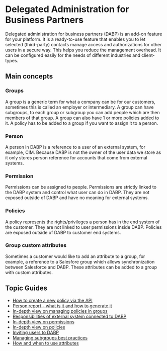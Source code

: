 # Delegated Administration for Business Partners
Delegated administration for business partners (DABP) is an add-on feature for your platform.
It is a ready-to-use feature that enables you to let selected (third-party) contacts manage access and authorizations for other users in a secure way.
This helps you reduce the management overhead. It can be configured easily for the needs of different industries and client-types.

## Main concepts

### Groups
A group is a generic term for what a company can be for our customers, sometimes this is called an employer or intermediary.
A group can have subgroups, to each group or subgroup you can add people which are then members of that group.
A group can also have 1 or more policies added to it. A policy has to be added to a group if you want to assign it to a person.

### Person
A person in DABP is a reference to a user of an external system, for example, CIM.
Because DABP is not the owner of the user data we store as it only stores person reference for accounts that come from external systems.

### Permission
Permissions can be assigned to people. Permissions are strictly linked to the DABP system and control what user can do in DABP.
They are not exposed outside of DABP and have no meaning for external systems.

### Policies
A policy represents the rights/privileges a person has in the end system of the customer. They are not linked to user permissions inside DABP.
Policies are exposed outside of DABP to customer end systems.

### Group custom attributes
Sometimes a customer would like to add an attribute to a group, for example, a reference to a Salesfore group which allows synchronization between Salesforce and DABP.
These attributes can be added to a group with custom attributes. 

## Topic Guides
- [How to create a new policy via the API](./guides/create-policy-via-api.md)
- [Person report - what is it and how to generate it](./guides/person-report.md)
- [In-depth view on managing policies in groups](./guides/managing-policies.md)
- [Responsibilities of external system connected to DABP](./guides/external-systems-responsibilities.md)
- [In-depth view on permissions](./guides/permissions-in-depth.md)
- [In-depth view on policies](./guides/policies-in-depth.md)
- [Inviting users to DABP](./guides/inviting-users.md)
- [Managing subgroups best practices](./guides/subgroups-best-practices.md)
- [How and when to use attributes](./guides/group-attributes.md)
